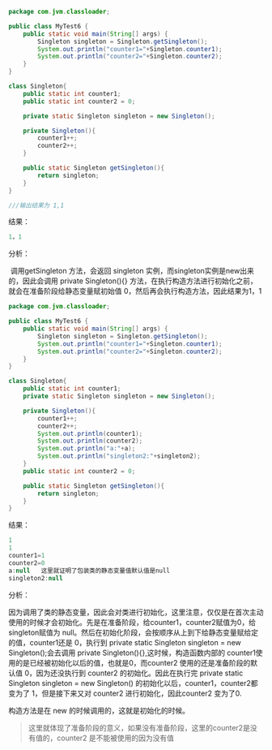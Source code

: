 ```java
package com.jvm.classloader;

public class MyTest6 {
    public static void main(String[] args) {
        Singleton singleton = Singleton.getSingleton();
        System.out.println("counter1="+Singleton.counter1);
        System.out.println("counter2="+Singleton.counter2);
    }
}

class Singleton{
    public static int counter1;
    public static int counter2 = 0;

    private static Singleton singleton = new Singleton();

    private Singleton(){
        counter1++;
        counter2++;
    }

    public static Singleton getSingleton(){
        return singleton;
    }
}

///输出结果为 1,1
```

结果：

```JAVA
1，1
```

分析：

​        调用getSingleton 方法，会返回 singleton 实例，而singleton实例是new出来的，因此会调用 private Singleton(){} 方法，在执行构造方法进行初始化之前，就会在准备阶段给静态变量赋初始值 0，然后再会执行构造方法，因此结果为1，1



```JAVA
package com.jvm.classloader;

public class MyTest6 {
    public static void main(String[] args) {
        Singleton singleton = Singleton.getSingleton();
        System.out.println("counter1="+Singleton.counter1);
        System.out.println("counter2="+Singleton.counter2);
    }
}

class Singleton{
    public static int counter1;
    private static Singleton singleton = new Singleton();

    private Singleton(){
        counter1++;
        counter2++;
        System.out.println(counter1);
        System.out.println(counter2);
        System.out.println("a:"+a);
        System.out.println("singleton2:"+singleton2);
    }
    public static int counter2 = 0;

    public static Singleton getSingleton(){
        return singleton;
    }
}
```

结果：

```JAVA
1
1
counter1=1
counter2=0
a:null   这里就证明了包装类的静态变量值默认值是null
singleton2:null
```

分析：

​         因为调用了类的静态变量，因此会对类进行初始化，这里注意，仅仅是在首次主动使用的时候才会初始化。先是在准备阶段，给counter1，counter2赋值为0，给singleton赋值为 null。然后在初始化阶段，会按顺序从上到下给静态变量赋给定的值，counter1还是 0，执行到 private static Singleton singleton = new Singleton();会去调用 private Singleton(){},这时候，构造函数内部的 counter1使用的是已经被初始化以后的值，也就是0，而counter2 使用的还是准备阶段的默认值 0，因为还没执行到 counter2 的初始化。因此在执行完 private static Singleton singleton = new Singleton() 的初始化以后，counter1，counter2都变为了 1，但是接下来又对 counter2 进行初始化，因此counter2 变为了0.

构造方法是在 new 的时候调用的，这就是初始化的时候。



> ​        这里就体现了准备阶段的意义，如果没有准备阶段，这里的counter2是没有值的，counter2 是不能被使用的因为没有值